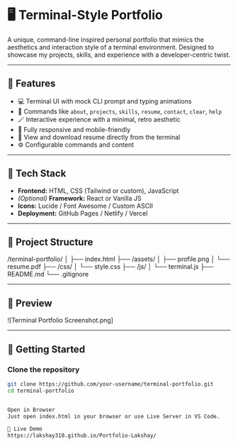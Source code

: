# 🖥️ Terminal-Style Portfolio

A unique, command-line inspired personal portfolio that mimics the aesthetics and interaction style of a terminal environment. Designed to showcase my projects, skills, and experience with a developer-centric twist.

---

## 🎯 Features

- 💻 Terminal UI with mock CLI prompt and typing animations
- 🧠 Commands like `about`, `projects`, `skills`, `resume`, `contact`, `clear`, `help`
- 🪄 Interactive experience with a minimal, retro aesthetic
- 📱 Fully responsive and mobile-friendly
- 🔗 View and download resume directly from the terminal
- ⚙️ Configurable commands and content

---

## 🧰 Tech Stack

- **Frontend:** HTML, CSS (Tailwind or custom), JavaScript
- *(Optional)* **Framework:** React or Vanilla JS
- **Icons:** Lucide / Font Awesome / Custom ASCII
- **Deployment:** GitHub Pages / Netlify / Vercel

---

## 📁 Project Structure

/terminal-portfolio/
│
├── index.html
├── /assets/
│ ├── profile.png
│ └── resume.pdf
├── /css/
│ └── style.css
├── /js/
│ └── terminal.js
├── README.md
└── .gitignore


---

## 📸 Preview

![Terminal Portfolio Screenshot.png]

---

## 🚀 Getting Started

### Clone the repository

```bash
git clone https://github.com/your-username/terminal-portfolio.git
cd terminal-portfolio


Open in Browser
Just open index.html in your browser or use Live Server in VS Code.

🔗 Live Demo
https://lakshay310.github.io/Portfolio-Lakshay/
